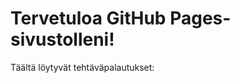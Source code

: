 <!DOCTYPE html>
<html>
<body>
    <h1>Tervetuloa GitHub Pages-sivustolleni!</h1>
    <p class="container">Täältä löytyvät tehtäväpalautukset:</p>
</body>
</html>
